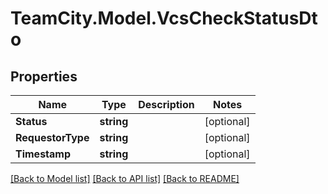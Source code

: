 # TeamCity.Model.VcsCheckStatusDto
## Properties

Name | Type | Description | Notes
------------ | ------------- | ------------- | -------------
**Status** | **string** |  | [optional] 
**RequestorType** | **string** |  | [optional] 
**Timestamp** | **string** |  | [optional] 

[[Back to Model list]](../README.md#documentation-for-models) [[Back to API list]](../README.md#documentation-for-api-endpoints) [[Back to README]](../README.md)

